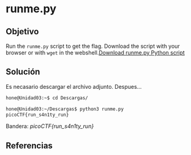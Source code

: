 # runme.py

## Objetivo

Run the `runme.py` script to get the flag. Download the script with your browser or with `wget` in the webshell.[Download runme.py Python script](https://artifacts.picoctf.net/c/86/runme.py)

## Solución

Es necasario descargar el archivo adjunto. Despues...

```bash
hone@Unidad03:~$ cd Descargas/
```

```bash
hone@Unidad03:~/Descargas$ python3 runme.py 
picoCTF{run_s4n1ty_run}
```

Bandera: *picoCTF{run_s4n1ty_run}*

## Referencias
